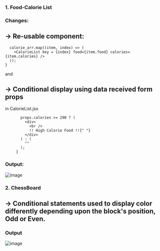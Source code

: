 ### 1. Food-Calorie List
### Changes:

## -> Re-usable component:
```{
  calorie_arr.map((item, index) => (
    <CalorieList key = {index} food={item.food} calories={item.calories} />
  ));
}
```

and

## -> Conditional display using data received form props
in CalorieList.jsx
 ```     {
        props.calories >= 290 ? (
          <div>
            <br />
            !! High Calorie Food !!{" "}
          </div>
        ) : (
          ""
        );
      }
```
### Output:
![image](https://user-images.githubusercontent.com/81289215/125974853-a537d7c8-2e17-4b1a-ab91-3c9a17e6d2a9.png)


### 2. ChessBoard

## -> Conditional statements used to display color differently depending upon the block's position, Odd or Even.

### Output
![image](https://user-images.githubusercontent.com/81289215/126011775-2e2efddb-dce5-4a1c-917f-0809c58926db.png)


